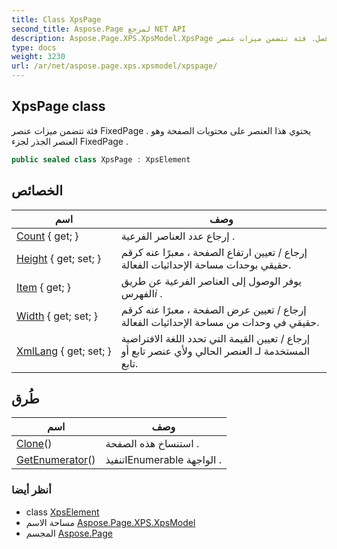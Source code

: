 ```yaml
---
title: Class XpsPage
second_title: Aspose.Page لمرجع NET API
description: Aspose.Page.XPS.XpsModel.XpsPage فصل. فئة تتضمن ميزات عنصر FixedPage . يحتوي هذا العنصر على محتويات الصفحة وهو العنصر الجذر لجزء FixedPage .
type: docs
weight: 3230
url: /ar/net/aspose.page.xps.xpsmodel/xpspage/
---
```

## XpsPage class

فئة تتضمن ميزات عنصر FixedPage . يحتوي هذا العنصر على محتويات الصفحة وهو العنصر الجذر لجزء FixedPage .

```csharp
public sealed class XpsPage : XpsElement
```

## الخصائص

| اسم | وصف |
| --- | --- |
| [Count](../../aspose.page.xps.xpsmodel/xpselement/count/) { get; } | إرجاع عدد العناصر الفرعية . |
| [Height](../../aspose.page.xps.xpsmodel/xpspage/height/) { get; set; } | إرجاع / تعيين ارتفاع الصفحة ، معبرًا عنه كرقم حقيقي بوحدات مساحة الإحداثيات الفعالة. |
| [Item](../../aspose.page.xps.xpsmodel/xpselement/item/) { get; } | يوفر الوصول إلى العناصر الفرعية عن طريق الفهرس*i* . |
| [Width](../../aspose.page.xps.xpsmodel/xpspage/width/) { get; set; } | إرجاع / تعيين عرض الصفحة ، معبرًا عنه كرقم حقيقي في وحدات من مساحة الإحداثيات الفعالة. |
| [XmlLang](../../aspose.page.xps.xpsmodel/xpspage/xmllang/) { get; set; } | إرجاع / تعيين القيمة التي تحدد اللغة الافتراضية المستخدمة لـ العنصر الحالي ولأي عنصر تابع أو تابع. |

## طُرق

| اسم | وصف |
| --- | --- |
| [Clone](../../aspose.page.xps.xpsmodel/xpspage/clone/)() | استنساخ هذه الصفحة . |
| [GetEnumerator](../../aspose.page.xps.xpsmodel/xpselement/getenumerator/)() | تنفيذIEnumerable الواجهة . |

### أنظر أيضا

* class [XpsElement](../xpselement/)
* مساحة الاسم [Aspose.Page.XPS.XpsModel](../../aspose.page.xps.xpsmodel/)
* المجسم [Aspose.Page](../../)


